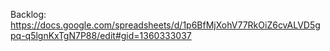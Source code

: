 Backlog: https://docs.google.com/spreadsheets/d/1p6BfMjXohV77RkOiZ6cvALVD5gpq-q5lgnKxTgN7P88/edit#gid=1360333037